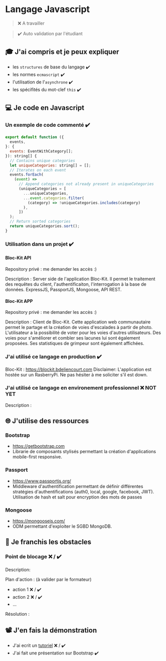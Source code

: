 # Langage Javascript

> ❌ A travailler

> ✔️ Auto validation par l'étudiant

## 🎓 J'ai compris et je peux expliquer

- les `structures` de base du langage ✔️
- les normes `ecmascript` ✔️
- l'utilisation de l'`asynchrone` ✔️
- les spécifités du mot-clef `this` ✔️

## 💻 Je code en Javascript

### Un exemple de code commenté ✔️

```javascript
export default function ({
  events,
}: {
  events: EventWithCategory[];
}): string[] {
  // Contains unique categories
  let uniqueCategories: string[] = [];
  // Iterates on each event
  events.forEach(
    (event) =>
      // Append categories not already present in uniqueCategories
      (uniqueCategories = [
        ...uniqueCategories,
        ...event.categories.filter(
          (category) => !uniqueCategories.includes(category)
        ),
      ])
  );
  // Return sorted categories
  return uniqueCategories.sort();
}
```

### Utilisation dans un projet ✔️

#### Bloc-Kit API
Repository privé : me demander les accès :) 

Description : Server side de l'application Bloc-Kit. Il permet le traitement des requêtes du client, l'authentificaiton, l'interrogation à la base de données. ExpressJS, PassportJS, Mongoose, API REST.

#### Bloc-Kit APP
Repository privé : me demander les accès :) 

Description : Client de Bloc-Kit. Cette application web communautaire permet le partage et la création de voies d'escalades à partir de photo. L'utilisateur a la possibilité de voter pour les voies d'autres utilisateurs. Des voies pour s'améliorer et combler ses lacunes lui sont également proposées. Ses statistiques de grimpeur sont également affichées.

### J'ai utilisé ce langage en production ✔️

Bloc-Kit : https://blockit.bdeliencourt.com 
Disclaimer: L'application est hostée sur un RasberryPi. Ne pas hésiter à me soliciter s'il est down.

### J'ai utilisé ce langage en environement professionnel ❌ NOT YET

Description :

## 🌐 J'utilise des ressources

### Bootstrap

- https://getbootstrap.com
- Librarie de composants stylisés permettant la création d'applications mobile-first responsive.

### Passport
- https://www.passportjs.org/
- Middleware d'authentification permettant de définir différentes stratégies d'authentifications (auth0, local, google, facebook, JWT). Utilisation de hash et salt pour encryption des mots de passes 

### Mongoose
- https://mongoosejs.com/
- ODM permettant d'exploiter le SGBD MongoDB.

## 🚧 Je franchis les obstacles

### Point de blocage ❌ / ✔️

Description:

Plan d'action : (à valider par le formateur)

- action 1 ❌ / ✔️
- action 2 ❌ / ✔️
- ...

Résolution :

## 📽️ J'en fais la démonstration

- J'ai ecrit un [tutoriel](...) ❌ / ✔️
- J'ai fait une présentation sur Bootstrap ✔️

